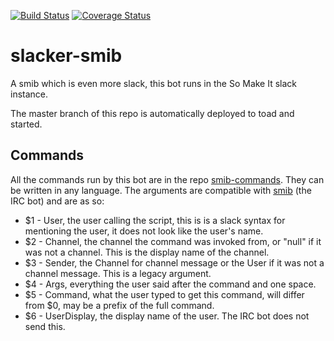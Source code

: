 [![Build Status](https://travis-ci.org/somakeit/slacker-smib.svg?branch=master)](https://travis-ci.org/somakeit/slacker-smib)
[![Coverage Status](https://coveralls.io/repos/github/somakeit/slacker-smib/badge.svg)](https://coveralls.io/github/somakeit/slacker-smib)

slacker-smib
============
A smib which is even more slack, this bot runs in the So Make It slack instance.

The master branch of this repo is automatically deployed to toad and started.

Commands
--------
All the commands run by this bot are in the repo [smib-commands](https://github.com/somakeit/smib-commands). They can be written in any language. The arguments are compatible with [smib](https://github.com/somakeit/smib) (the IRC bot) and are as so:
 * $1 - User, the user calling the script, this is is a slack syntax for mentioning the user, it does not look like the user's name.
 * $2 - Channel, the channel the command was invoked from, or "null" if it was not a channel. This is the display name of the channel.
 * $3 - Sender, the Channel for channel message or the User if it was not a channel message. This is a legacy argument.
 * $4 - Args, everything the user said after the command and one space.
 * $5 - Command, what the user typed to get this command, will differ from $0, may be a prefix of the full command.
 * $6 - UserDisplay, the display name of the user. The IRC bot does not send this.